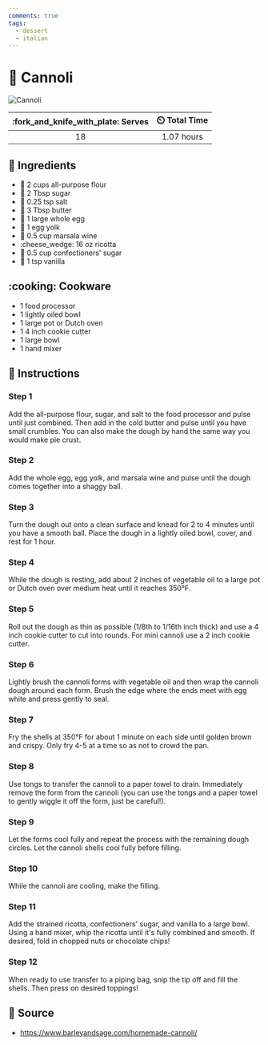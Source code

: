 ```yaml
---
comments: true
tags:
  - dessert
  - italian
---
```

# :cake: Cannoli

![Cannoli](../assets/images/cannoli.png)

| :fork_and_knife_with_plate: Serves | :timer_clock: Total Time |
|:----------------------------------:|:-----------------------: |
| 18 | 1.07 hours |

## :salt: Ingredients

- :ear_of_rice: 2 cups all-purpose flour
- :candy: 2 Tbsp sugar
- :salt: 0.25 tsp salt
- :butter: 3 Tbsp butter
- :egg: 1 large whole egg
- :egg: 1 egg yolk
- :wine_glass: 0.5 cup marsala wine
- :cheese_wedge: 16 oz ricotta
- :candy: 0.5 cup confectioners' sugar
- :icecream: 1 tsp vanilla

## :cooking: Cookware

- 1 food processor
- 1 lightly oiled bowl
- 1 large pot or Dutch oven
- 1 4 inch cookie cutter
- 1 large bowl
- 1 hand mixer

## :pencil: Instructions

### Step 1

Add the all-purpose flour, sugar, and salt to the food processor and pulse until just combined. Then add in the cold
butter and pulse until you have small crumbles. You can also make the dough by hand the same way you would make pie
crust.

### Step 2

Add the whole egg, egg yolk, and marsala wine and pulse until the dough comes together into a shaggy ball.

### Step 3

Turn the dough out onto a clean surface and knead for 2 to 4 minutes until you have a smooth ball. Place the dough in a
lightly oiled bowl, cover, and rest for 1 hour.

### Step 4

While the dough is resting, add about 2 inches of vegetable oil to a large pot or Dutch oven over medium heat until it
reaches 350°F.

### Step 5

Roll out the dough as thin as possible (1/8th to 1/16th inch thick) and use a 4 inch cookie cutter to cut into rounds.
For mini cannoli use a 2 inch cookie cutter.

### Step 6

Lightly brush the cannoli forms with vegetable oil and then wrap the cannoli dough around each form. Brush the edge
where the ends meet with egg white and press gently to seal.

### Step 7

Fry the shells at 350°F for about 1 minute on each side until golden brown and crispy. Only fry 4-5 at a time so as not
to crowd the pan.

### Step 8

Use tongs to transfer the cannoli to a paper towel to drain. Immediately remove the form from the cannoli (you can use
the tongs and a paper towel to gently wiggle it off the form, just be careful!).

### Step 9

Let the forms cool fully and repeat the process with the remaining dough circles. Let the cannoli shells cool fully
before filling.

### Step 10

While the cannoli are cooling, make the filling.

### Step 11

Add the strained ricotta, confectioners' sugar, and vanilla to a large bowl. Using a hand mixer, whip the ricotta until
it's fully combined and smooth. If desired, fold in chopped nuts or chocolate chips!

### Step 12

When ready to use transfer to a piping bag, snip the tip off and fill the shells. Then press on desired toppings!

## :link: Source

- <https://www.barleyandsage.com/homemade-cannoli/>
